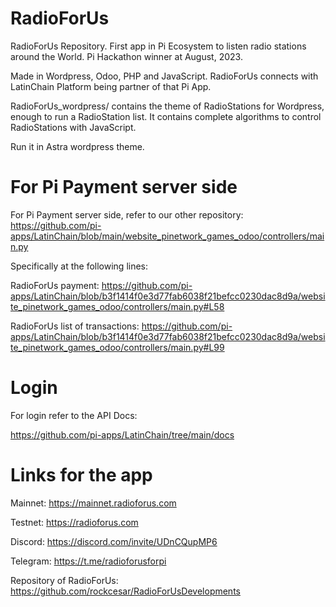 # RadioForUs
RadioForUs Repository. First app in Pi Ecosystem to listen radio stations around the World. Pi Hackathon winner at August, 2023.

Made in Wordpress, Odoo, PHP and JavaScript. RadioForUs connects with LatinChain Platform being partner of that Pi App.

RadioForUs_wordpress/ contains the theme of RadioStations for Wordpress, enough to run a RadioStation list. It contains complete algorithms to control RadioStations with JavaScript.

Run it in Astra wordpress theme.

# For Pi Payment server side

For Pi Payment server side, refer to our other repository:
https://github.com/pi-apps/LatinChain/blob/main/website_pinetwork_games_odoo/controllers/main.py

Specifically at the following lines:

RadioForUs payment: https://github.com/pi-apps/LatinChain/blob/b3f1414f0e3d77fab6038f21befcc0230dac8d9a/website_pinetwork_games_odoo/controllers/main.py#L58

RadioForUs list of transactions: https://github.com/pi-apps/LatinChain/blob/b3f1414f0e3d77fab6038f21befcc0230dac8d9a/website_pinetwork_games_odoo/controllers/main.py#L99

# Login

For login refer to the API Docs:

https://github.com/pi-apps/LatinChain/tree/main/docs

# Links for the app

Mainnet:
https://mainnet.radioforus.com

Testnet:
https://radioforus.com

Discord:
https://discord.com/invite/UDnCQupMP6

Telegram:
https://t.me/radioforusforpi

Repository of RadioForUs:
https://github.com/rockcesar/RadioForUsDevelopments
